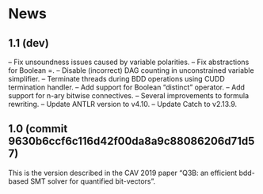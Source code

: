 # News

## 1.1 (dev)

– Fix unsoundness issues caused by variable polarities.
– Fix abstractions for Boolean =.
– Disable (incorrect) DAG counting in unconstrained variable simplifier.
– Terminate threads during BDD operations using CUDD termination handler.
– Add support for Boolean “distinct” operator.
– Add support for n-ary bitwise connectives.
– Several improvements to formula rewriting.
– Update ANTLR version to v4.10.
– Update Catch to v2.13.9.

## 1.0 (commit 9630b6ccf6c116d42f00da8a9c88086206d71d57)

This is the version described in the CAV 2019 paper “Q3B: an efficient bdd-based
SMT solver for quantified bit-vectors”.
